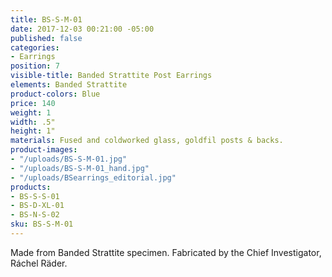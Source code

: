 ```yaml
---
title: BS-S-M-01
date: 2017-12-03 00:21:00 -05:00
published: false
categories:
- Earrings
position: 7
visible-title: Banded Strattite Post Earrings
elements: Banded Strattite
product-colors: Blue
price: 140
weight: 1
width: .5"
height: 1"
materials: Fused and coldworked glass, goldfil posts & backs.
product-images:
- "/uploads/BS-S-M-01.jpg"
- "/uploads/BS-S-M-01_hand.jpg"
- "/uploads/BSearrings_editorial.jpg"
products:
- BS-S-S-01
- BS-D-XL-01
- BS-N-S-02
sku: BS-S-M-01
---
```


Made from Banded Strattite specimen. Fabricated by the Chief Investigator, Ráchel Räder. 